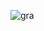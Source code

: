 ![gra](https://user-images.githubusercontent.com/57428641/103394133-6d8fea80-4b05-11eb-8d88-020bdf59fa8e.png)
